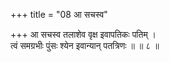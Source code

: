 +++
title = "08 आ सचस्व"

+++
आ सचस्व तलाशेव वृक्ष इवापतिकः पतिम् ।  
त्वं समग्रभीः पुंसः श्येन इवान्यान् पतत्रिणः ॥ ॥ ८ ॥